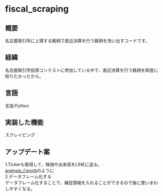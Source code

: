 # fiscal_scraping
## 概要
名古屋取引所に上場する銘柄で直近決算を行う銘柄を洗い出すコードです。

## 経緯
名古屋取引所投資コンテストに参加している中で、直近決算を行う銘柄を即座に知りたかったから。

## 言語
言語:Python<br>

## 実装した機能
スクレイピング<br>

## アップデート案
1.Tickerも取得して、株価や出来高をLINEに送る。<br>
 [analysis_f.ipynb](https://github.com/sueokz/corporate_analysis_financials/blob/main/analysis_f.ipynb)のように<br>
2.データフレーム化する<br>
データフレーム化することで、補足情報を入れることができるので後に使いまわしやすくなる。
